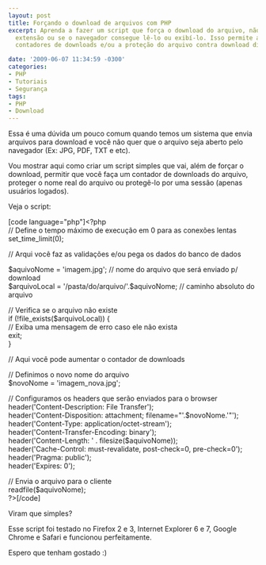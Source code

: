 ```yaml
---
layout: post
title: Forçando o download de arquivos com PHP
excerpt: Aprenda a fazer um script que força o download do arquivo, não importa sua
  extensão ou se o navegador consegue lê-lo ou exibí-lo. Isso permite a criação de
  contadores de downloads e/ou a proteção do arquivo contra download direto.

date: '2009-06-07 11:34:59 -0300'
categories:
- PHP
- Tutoriais
- Segurança
tags:
- PHP
- Download
---
```

<p>Essa é uma dúvida um pouco comum quando temos um sistema que envia arquivos para download e você não quer que o arquivo seja aberto pelo navegador (Ex: JPG, PDF, TXT e etc).</p>
<p>Vou mostrar aqui como criar um script simples que vai, além de forçar o download, permitir que você faça um contador de downloads do arquivo, proteger o nome real do arquivo ou protegê-lo por uma sessão (apenas usuários logados).</p>
<p>Veja o script:</p>
<p>[code language="php"]&lt;?php<br />
// Define o tempo máximo de execução em 0 para as conexões lentas<br />
set_time_limit(0);</p>
<p>// Arqui você faz as validações e/ou pega os dados do banco de dados</p>
<p>$aquivoNome = 'imagem.jpg'; // nome do arquivo que será enviado p/ download<br />
$arquivoLocal = '/pasta/do/arquivo/'.$aquivoNome; // caminho absoluto do arquivo</p>
<p>// Verifica se o arquivo não existe<br />
if (!file_exists($arquivoLocal)) {<br />
// Exiba uma mensagem de erro caso ele não exista<br />
exit;<br />
}</p>
<p>// Aqui você pode aumentar o contador de downloads</p>
<p>// Definimos o novo nome do arquivo<br />
$novoNome = 'imagem_nova.jpg';</p>
<p>// Configuramos os headers que serão enviados para o browser<br />
header('Content-Description: File Transfer');<br />
header('Content-Disposition: attachment; filename=&quot;'.$novoNome.'&quot;');<br />
header('Content-Type: application/octet-stream');<br />
header('Content-Transfer-Encoding: binary');<br />
header('Content-Length: ' . filesize($aquivoNome));<br />
header('Cache-Control: must-revalidate, post-check=0, pre-check=0');<br />
header('Pragma: public');<br />
header('Expires: 0');</p>
<p>// Envia o arquivo para o cliente<br />
readfile($aquivoNome);<br />
?&gt;[/code]</p>
<p>Viram que simples?</p>
<p>Esse script foi testado no Firefox 2 e 3, Internet Explorer 6 e 7, Google Chrome e Safari e funcionou perfeitamente.</p>
<p>Espero que tenham gostado :)</p>
